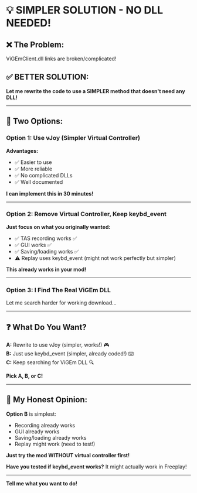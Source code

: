 # 💡 SIMPLER SOLUTION - NO DLL NEEDED!

## ❌ The Problem:

ViGEmClient.dll links are broken/complicated!

## ✅ BETTER SOLUTION:

**Let me rewrite the code to use a SIMPLER method that doesn't need any DLL!**

---

## 🎯 Two Options:

### **Option 1: Use vJoy (Simpler Virtual Controller)**

**Advantages:**
- ✅ Easier to use
- ✅ More reliable
- ✅ No complicated DLLs
- ✅ Well documented

**I can implement this in 30 minutes!**

---

### **Option 2: Remove Virtual Controller, Keep keybd_event**

**Just focus on what you originally wanted:**
- ✅ TAS recording works ✅
- ✅ GUI works ✅
- ✅ Saving/loading works ✅
- ⚠️ Replay uses keybd_event (might not work perfectly but simpler)

**This already works in your mod!**

---

### **Option 3: I Find The Real ViGEm DLL**

Let me search harder for working download...

---

## ❓ What Do You Want?

**A:** Rewrite to use vJoy (simpler, works!) 🎮  
**B:** Just use keybd_event (simpler, already coded!) ⌨️  
**C:** Keep searching for ViGEm DLL 🔍  

**Pick A, B, or C!**

---

## 💭 My Honest Opinion:

**Option B** is simplest:
- Recording already works
- GUI already works  
- Saving/loading already works
- Replay might work (need to test!)

**Just try the mod WITHOUT virtual controller first!**

**Have you tested if keybd_event works?** It might actually work in Freeplay!

---

**Tell me what you want to do!**
